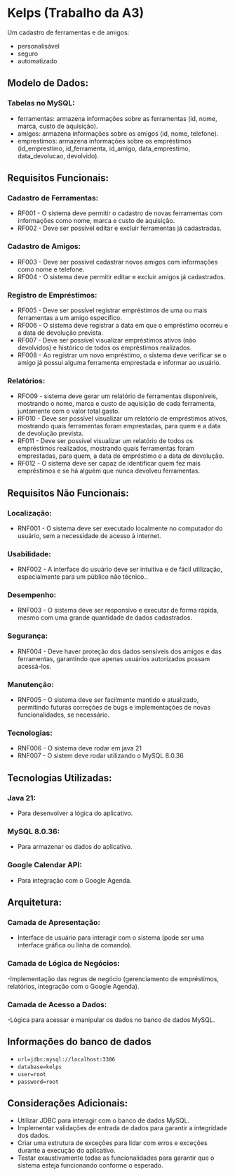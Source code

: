 # Kelps (Trabalho da A3)
Um cadastro de ferramentas  e de amigos:
- personalisável
- seguro
- automatizado

##


## Modelo de Dados:
### Tabelas no MySQL:
- ferramentas: armazena informações sobre as ferramentas (id, nome, marca, custo de aquisição).
- amigos: armazena informações sobre os amigos (id, nome, telefone).
- emprestimos: armazena informações sobre os empréstimos (id_emprestimo, id_ferramenta, id_amigo, data_emprestimo, data_devolucao, devolvido).
## Requisitos Funcionais:
### Cadastro de Ferramentas:
- RF001 - O sistema deve permitir o cadastro de novas ferramentas com informações como nome, marca e custo de aquisição.
- RF002 - Deve ser possível editar e excluir ferramentas já cadastradas.
### Cadastro de Amigos:
- RF003 - Deve ser possível cadastrar novos amigos com informações como nome e telefone.
- RF004 - O sistema deve permitir editar e excluir amigos já cadastrados.
### Registro de Empréstimos:
- RF005 - Deve ser possível registrar empréstimos de uma ou mais ferramentas a um amigo específico.
- RF006 - O sistema deve registrar a data em que o empréstimo ocorreu e a data de devolução prevista.
- RF007 - Deve ser possível visualizar empréstimos ativos (não devolvidos) e histórico de todos os empréstimos realizados.
- RF008 - Ao registrar um novo empréstimo, o sistema deve verificar se o amigo já possui alguma ferramenta emprestada e informar ao usuário.
### Relatórios:
- RFO09 -  sistema deve gerar um relatório de ferramentas disponíveis, mostrando o nome, marca e custo de aquisição de cada ferramenta, juntamente com o valor total gasto.
- RF010 - Deve ser possível visualizar um relatório de empréstimos ativos, mostrando quais ferramentas foram emprestadas, para quem e a data de devolução prevista.
- RF011 - Deve ser possível visualizar um relatório de todos os empréstimos realizados, mostrando quais ferramentas foram emprestadas, para quem, a data de empréstimo e a data de devolução.
- RF012 - O sistema deve ser capaz de identificar quem fez mais empréstimos e se há alguém que nunca devolveu ferramentas.
## Requisitos Não Funcionais:
### Localização:
- RNF001 - O sistema deve ser executado localmente no computador do usuário, sem a necessidade de acesso à internet.
### Usabilidade:
- RNF002 - A interface do usuário deve ser intuitiva e de fácil utilização, especialmente para um público não técnico..
### Desempenho:
- RNF003 - O sistema deve ser responsivo e executar de forma rápida, mesmo com uma grande quantidade de dados cadastrados.
### Segurança:
- RNF004 - Deve haver proteção dos dados sensíveis dos amigos e das ferramentas, garantindo que apenas usuários autorizados possam acessá-los.
### Manutenção:
- RNF005 - O sistema deve ser facilmente mantido e atualizado, permitindo futuras correções de bugs e implementações de novas funcionalidades, se necessário.
### Tecnologias:
- RNF006 - O sistema deve rodar em java 21
- RNF007 - O sistem deve rodar utilizando o MySQL 8.0.36



## Tecnologias Utilizadas:
### Java 21:

- Para desenvolver a lógica do aplicativo.
### MySQL 8.0.36:

- Para armazenar os dados do aplicativo.
### Google Calendar API:

- Para integração com o Google Agenda.

## Arquitetura:
### Camada de Apresentação:

- Interface de usuário para interagir com o sistema (pode ser uma interface gráfica ou linha de comando).
### Camada de Lógica de Negócios:

-Implementação das regras de negócio (gerenciamento de empréstimos, relatórios, integração com o Google Agenda).
### Camada de Acesso a Dados:

-Lógica para acessar e manipular os dados no banco de dados MySQL.

## Informações do banco de dados
- `url=jdbc:mysql://localhost:3306`
- `database=kelps`
- `user=root`
- `password=root`
## Considerações Adicionais:
- Utilizar JDBC para interagir com o banco de dados MySQL.
- Implementar validações de entrada de dados para garantir a integridade dos dados.
- Criar uma estrutura de exceções para lidar com erros e exceções durante a execução do aplicativo.
- Testar exaustivamente todas as funcionalidades para garantir que o sistema esteja funcionando conforme o esperado.
